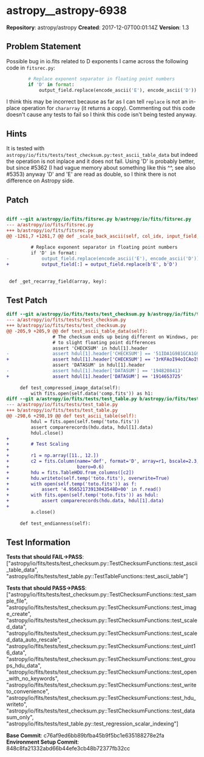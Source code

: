 # astropy__astropy-6938

**Repository**: astropy/astropy
**Created**: 2017-12-07T00:01:14Z
**Version**: 1.3

## Problem Statement

Possible bug in io.fits related to D exponents
I came across the following code in ``fitsrec.py``:

```python
        # Replace exponent separator in floating point numbers
        if 'D' in format:
            output_field.replace(encode_ascii('E'), encode_ascii('D'))
```

I think this may be incorrect because as far as I can tell ``replace`` is not an in-place operation for ``chararray`` (it returns a copy). Commenting out this code doesn't cause any tests to fail so I think this code isn't being tested anyway.


## Hints

It is tested with `astropy/io/fits/tests/test_checksum.py:test_ascii_table_data` but indeed the operation is not inplace and it does not fail. Using 'D' is probably better, but since #5362 (I had vague memory about something like this ^^, see also #5353) anyway 'D' and 'E' are read as double, so I think there is not difference on Astropy side.

## Patch

```diff

diff --git a/astropy/io/fits/fitsrec.py b/astropy/io/fits/fitsrec.py
--- a/astropy/io/fits/fitsrec.py
+++ b/astropy/io/fits/fitsrec.py
@@ -1261,7 +1261,7 @@ def _scale_back_ascii(self, col_idx, input_field, output_field):
 
         # Replace exponent separator in floating point numbers
         if 'D' in format:
-            output_field.replace(encode_ascii('E'), encode_ascii('D'))
+            output_field[:] = output_field.replace(b'E', b'D')
 
 
 def _get_recarray_field(array, key):


```

## Test Patch

```diff
diff --git a/astropy/io/fits/tests/test_checksum.py b/astropy/io/fits/tests/test_checksum.py
--- a/astropy/io/fits/tests/test_checksum.py
+++ b/astropy/io/fits/tests/test_checksum.py
@@ -205,9 +205,9 @@ def test_ascii_table_data(self):
                 # The checksum ends up being different on Windows, possibly due
                 # to slight floating point differences
                 assert 'CHECKSUM' in hdul[1].header
-                assert hdul[1].header['CHECKSUM'] == '51IDA1G981GCA1G9'
+                assert hdul[1].header['CHECKSUM'] == '3rKFAoI94oICAoI9'
                 assert 'DATASUM' in hdul[1].header
-                assert hdul[1].header['DATASUM'] == '1948208413'
+                assert hdul[1].header['DATASUM'] == '1914653725'
 
     def test_compressed_image_data(self):
         with fits.open(self.data('comp.fits')) as h1:
diff --git a/astropy/io/fits/tests/test_table.py b/astropy/io/fits/tests/test_table.py
--- a/astropy/io/fits/tests/test_table.py
+++ b/astropy/io/fits/tests/test_table.py
@@ -298,6 +298,19 @@ def test_ascii_table(self):
         hdul = fits.open(self.temp('toto.fits'))
         assert comparerecords(hdu.data, hdul[1].data)
         hdul.close()
+
+        # Test Scaling
+
+        r1 = np.array([11., 12.])
+        c2 = fits.Column(name='def', format='D', array=r1, bscale=2.3,
+                         bzero=0.6)
+        hdu = fits.TableHDU.from_columns([c2])
+        hdu.writeto(self.temp('toto.fits'), overwrite=True)
+        with open(self.temp('toto.fits')) as f:
+            assert '4.95652173913043548D+00' in f.read()
+        with fits.open(self.temp('toto.fits')) as hdul:
+            assert comparerecords(hdu.data, hdul[1].data)
+
         a.close()
 
     def test_endianness(self):

```

## Test Information

**Tests that should FAIL→PASS**: ["astropy/io/fits/tests/test_checksum.py::TestChecksumFunctions::test_ascii_table_data", "astropy/io/fits/tests/test_table.py::TestTableFunctions::test_ascii_table"]

**Tests that should PASS→PASS**: ["astropy/io/fits/tests/test_checksum.py::TestChecksumFunctions::test_sample_file", "astropy/io/fits/tests/test_checksum.py::TestChecksumFunctions::test_image_create", "astropy/io/fits/tests/test_checksum.py::TestChecksumFunctions::test_scaled_data", "astropy/io/fits/tests/test_checksum.py::TestChecksumFunctions::test_scaled_data_auto_rescale", "astropy/io/fits/tests/test_checksum.py::TestChecksumFunctions::test_uint16_data", "astropy/io/fits/tests/test_checksum.py::TestChecksumFunctions::test_groups_hdu_data", "astropy/io/fits/tests/test_checksum.py::TestChecksumFunctions::test_open_with_no_keywords", "astropy/io/fits/tests/test_checksum.py::TestChecksumFunctions::test_writeto_convenience", "astropy/io/fits/tests/test_checksum.py::TestChecksumFunctions::test_hdu_writeto", "astropy/io/fits/tests/test_checksum.py::TestChecksumFunctions::test_datasum_only", "astropy/io/fits/tests/test_table.py::test_regression_scalar_indexing"]

**Base Commit**: c76af9ed6bb89bfba45b9f5bc1e635188278e2fa
**Environment Setup Commit**: 848c8fa21332abd66b44efe3cb48b72377fb32cc
